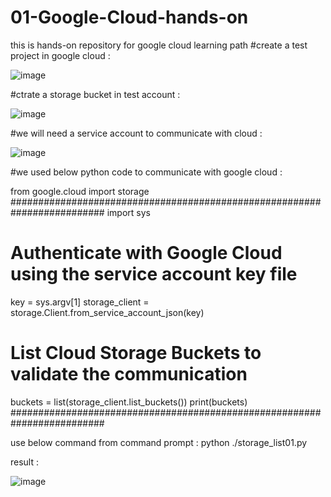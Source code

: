# 01-Google-Cloud-hands-on
this is hands-on repository for google cloud learning path 
#create a test project in google cloud :

![image](https://user-images.githubusercontent.com/88970736/129485546-642682f0-4fa7-4713-a545-1bbe80172e90.png)

#ctrate a storage bucket in test account : 

![image](https://user-images.githubusercontent.com/88970736/129506325-1cda026d-3edf-4841-83c8-cb1cfc989d48.png)

#we will need a service account to communicate with cloud : 

![image](https://user-images.githubusercontent.com/88970736/129506175-9b70a569-6578-455d-a1f0-81e45d7fd645.png)

#we used below python code to communicate with google cloud : 

from google.cloud import storage
#########################################################################
import sys

# Authenticate with Google Cloud using the service account key file
key = sys.argv[1]
storage_client = storage.Client.from_service_account_json(key)

# List Cloud Storage Buckets to validate the communication
buckets = list(storage_client.list_buckets())
print(buckets)
#########################################################################

use below command from command prompt : 
python ./storage_list01.py <use service acount key>
  
result : 
  
  ![image](https://user-images.githubusercontent.com/88970736/129506601-40a31f00-3616-4a86-8575-6b17c10892bd.png)


  
